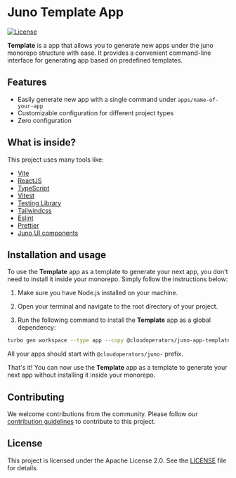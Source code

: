 # Juno Template App

[![License](https://img.shields.io/badge/License-Apache%202.0-blue.svg)](LICENSE)

**Template** is a app that allows you to generate new apps under the juno monorepo structure with ease. It provides a convenient command-line interface for generating app based on predefined templates.

## Features

- Easily generate new app with a single command under `apps/name-of-your-app`
- Customizable configuration for different project types
- Zero configuration

## What is inside?

This project uses many tools like:

- [Vite](https://vitejs.dev)
- [ReactJS](https://reactjs.org)
- [TypeScript](https://www.typescriptlang.org)
- [Vitest](https://vitest.dev)
- [Testing Library](https://testing-library.com)
- [Tailwindcss](https://tailwindcss.com)
- [Eslint](https://eslint.org)
- [Prettier](https://prettier.io)
- [Juno UI components](https://github.com/cloudoperators/juno/tree/main/packages/juno-ui-components)

## Installation and usage

To use the **Template** app as a template to generate your next app, you don't need to install it inside your monorepo. Simply follow the instructions below:

1. Make sure you have Node.js installed on your machine.

2. Open your terminal and navigate to the root directory of your project.

3. Run the following command to install the **Template** app as a global dependency:

```bash
turbo gen workspace --type app --copy @cloudoperators/juno-app-template
```

All your apps should start with `@cloudoperators/juno-` prefix.

That's it! You can now use the **Template** app as a template to generate your next app without installing it inside your monorepo.

## Contributing

We welcome contributions from the community. Please follow our [contribution guidelines](../../CONTRIBUTING.md) to contribute to this project.

## License

This project is licensed under the Apache License 2.0. See the [LICENSE](../../LICENSE) file for details.
